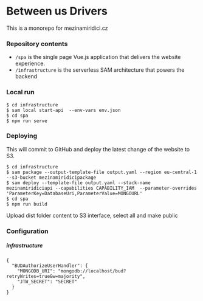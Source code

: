 # Between us Drivers

This is a monorepo for mezinamiridici.cz

### Repository contents

* `/spa` is the single page Vue.js application that delivers the website experience.
* `/infrastructure` is the serverless SAM architecture that powers the backend

### Local run

```
$ cd infrastructure
$ sam local start-api  --env-vars env.json
$ cd spa
$ npm run serve
```

### Deploying

This will commit to GitHub and deploy the latest change of the website to S3.

```
$ cd infrastructure
$ sam package --output-template-file output.yaml --region eu-central-1 --s3-bucket mezinamiridicipackage
$ sam deploy --template-file output.yaml --stack-name mezinamiridiciapi --capabilities CAPABILITY_IAM  --parameter-overrides 'ParameterKey=DatabaseUri,ParameterValue=MONGOURL'
$ cd spa
$ npm run build
```
Upload dist folder content to S3 interface, select all and make public

### Configuration

##### infrastructure

```
{
  "BUDAuthorizeUserHandler": {
    "MONGODB_URI": "mongodb://localhost/bud?retryWrites=true&w=majority",
    "JTW_SECRET": "SECRET"
  }
}
```

